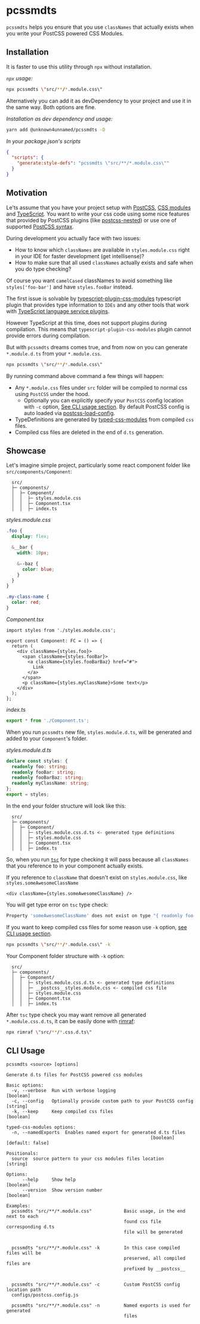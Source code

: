 # pcssmdts

`pcssmdts` helps you ensure that you use `classNames` that actually exists when you write your PostCSS powered CSS Modules.

## Installation

It is faster to use this utility through `npx` without installation.

_`npx` usage:_

```sh
npx pcssmdts \"src/**/*.module.css\"
```

Alternatively you can add it as devDependency to your project and use it in the same way. Both options are fine.

_Installation as dev dependency and usage:_

```sh
yarn add @unknown4unnamed/pcssmdts -D
```

_In your package.json's scripts_

```json
{
  "scripts": {
    "generate:style-defs": "pcssmdts \"src/**/*.module.css\""
  }
}
```

## Motivation

Le'ts assume that you have your project setup with [PostCSS](https://github.com/postcss/postcss), [CSS modules](https://github.com/css-modules/css-modules) and [TypeScript](https://www.typescriptlang.org/). You want to write your css code using some nice features that provided by PostCSS plugins (like [postcss-nested](https://github.com/postcss/postcss-nested)) or use one of supported [PostCSS syntax](https://github.com/postcss/postcss#syntaxes).

During development you actually face with two issues:

- How to know which `classNames` are available in `styles.module.css` right in your IDE for faster development (get intellisense)?
- How to make sure that all used `classNames` actually exists and safe when you do type checking?

Of course you want `camelCased` classNames to avoid something like `styles['foo-bar']` and have `styles.fooBar` instead.

The first issue is solvable by [typescript-plugin-css-modules](https://www.npmjs.com/package/typescript-plugin-css-modules) typescript plugin that provides type information to `IDEs` and any other tools that work with [TypeScript language service plugins](https://github.com/microsoft/TypeScript/wiki/Writing-a-Language-Service-Plugin#whats-a-language-service-plugin).

However TypeScript at this time, does not support plugins during compilation. This means that `typescript-plugin-css-modules` plugin cannot provide errors during compilation.

But with `pcssmdts` dreams comes true, and from now on you can generate `*.module.d.ts` from your `*.module.css`.

```sh
npx pcssmdts \"src/**/*.module.css\"
```

By running command above command a few things will happen:

- Any `*.module.css` files under `src` folder will be compiled to normal css using `PostCSS` under the hood.
  - Optionally you can explicitly specify your `PostCSS` config location with `-c` option, [See CLI usage section](#cli-usage). By default PostCSS config is auto loaded via [postcss-load-config](https://github.com/postcss/postcss-load-config).
- TypeDefinitions are generated by [typed-css-modules](https://www.npmjs.com/package/typed-css-modules) from compiled `css` files.
- Compiled css files are deleted in the end of `d.ts` generation.

## Showcase

Let's imagine simple project, particularly some react component folder like `src/components/Component`:

```
  src/
  ├─ components/
  │  ├─ Component/
  │  │  ├─ styles.module.css
  │  │  ├─ Component.tsx
  │  │  ├─ index.ts
```

_styles.module.css_

```css
.foo {
  display: flex;

  &__bar {
    width: 10px;

    &--baz {
      color: blue;
    }
  }
}

.my-class-name {
  color: red;
}
```

_Component.tsx_

```tsx
import styles from './styles.module.css';

export const Component: FC = () => {
  return (
    <div className={styles.foo}>
      <span className={styles.fooBar}>
        <a className={styles.fooBarBaz} href="#">
          Link
        </a>
      </span>
      <p className={styles.myClassName}>Some text</p>
    </div>
  );
};
```

_index.ts_

```ts
export * from './Component.ts';
```

When you run `pcssmdts` new file, `styles.module.d.ts`, will be generated and added to your `Component`'s folder.

_styles.module.d.ts_

```ts
declare const styles: {
  readonly foo: string;
  readonly fooBar: string;
  readonly fooBarBaz: string;
  readonly myClassName: string;
};
export = styles;
```

In the end your folder structure will look like this:

```
  src/
  ├─ components/
  │  ├─ Component/
  │  │  ├─ styles.module.css.d.ts <- generated type definitions
  │  │  ├─ styles.module.css
  │  │  ├─ Component.tsx
  │  │  ├─ index.ts
```

So, when you run [`tsc`](https://www.typescriptlang.org/docs/handbook/compiler-options.html) for type checking it will pass because all `classNames` that you reference to in your component actually exists.

If you reference to `className` that doesn't exist on `styles.module.css`, like `styles.someAwesomeClassName`

```tsx
<div className={styles.someAwesomeClassName} />
```

You will get type error on `tsc` type check:

```sh
Property 'someAwesomeClassName' does not exist on type "{ readonly foo: string; readonly fooBar: string; readonly fooBarBaz: string; readonly myClassName: string; }"
```

If you want to keep compiled css files for some reason use `-k` option, [see CLI usage section](#cli-usage).

```sh
npx pcssmdts \"src/**/*.module.css\" -k
```

Your Component folder structure with `-k` option:

```
  src/
  ├─ components/
  │  ├─ Component/
  │  │  ├─ styles.module.css.d.ts <- generated type definitions
  │  │  ├─ __postcss__styles.module.css <- compiled css file
  │  │  ├─ styles.module.css
  │  │  ├─ Component.tsx
  │  │  ├─ index.ts
```

After `tsc` type check you may want remove all generated `*.module.css.d.ts`, it can be easily done with [rimraf](https://www.npmjs.com/package/rimraf):

```sh
npx rimraf \"src/**/*.css.d.ts\"
```

## CLI Usage

```
pcssmdts <source> [options]

Generate d.ts files for PostCSS powered css modules

Basic options:
  -v, --verbose  Run with verbose logging                              [boolean]
  -c, --config   Optionally provide custom path to your PostCSS config  [string]
  -k, --keep     Keep compiled css files                               [boolean]

typed-css-modules options:
  -n, --namedExports  Enables named export for generated d.ts files
                                                      [boolean] [default: false]

Positionals:
  source  source pattern to your css modules files location             [string]

Options:
      --help     Show help                                             [boolean]
      --version  Show version number                                   [boolean]

Examples:
  pcssmdts "src/**/*.module.css"            Basic usage, in the end next to each
                                            found css file corresponding d.ts
                                            file will be generated


  pcssmdts "src/**/*.module.css" -k         In this case compiled files will be
                                            preserved, all compiled files are
                                            prefixed by __postcss__


  pcssmdts "src/**/*.module.css" -c         Custom PostCSS config location path
  configs/postcss.config.js

  pcssmdts "src/**/*.module.css" -n         Named exports is used for generated
                                            files
```
